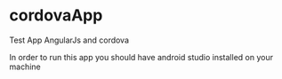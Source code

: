 # cordovaApp

Test App AngularJs and cordova

In order to run this app you should have android studio installed on your machine
